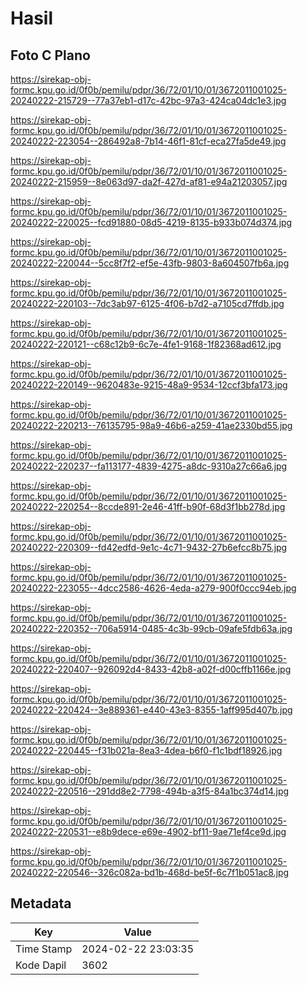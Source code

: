 # Hasil

## Foto C Plano

https://sirekap-obj-formc.kpu.go.id/0f0b/pemilu/pdpr/36/72/01/10/01/3672011001025-20240222-215729--77a37eb1-d17c-42bc-97a3-424ca04dc1e3.jpg

https://sirekap-obj-formc.kpu.go.id/0f0b/pemilu/pdpr/36/72/01/10/01/3672011001025-20240222-223054--286492a8-7b14-46f1-81cf-eca27fa5de49.jpg

https://sirekap-obj-formc.kpu.go.id/0f0b/pemilu/pdpr/36/72/01/10/01/3672011001025-20240222-215959--8e063d97-da2f-427d-af81-e94a21203057.jpg

https://sirekap-obj-formc.kpu.go.id/0f0b/pemilu/pdpr/36/72/01/10/01/3672011001025-20240222-220025--fcd91880-08d5-4219-8135-b933b074d374.jpg

https://sirekap-obj-formc.kpu.go.id/0f0b/pemilu/pdpr/36/72/01/10/01/3672011001025-20240222-220044--5cc8f7f2-ef5e-43fb-9803-8a604507fb6a.jpg

https://sirekap-obj-formc.kpu.go.id/0f0b/pemilu/pdpr/36/72/01/10/01/3672011001025-20240222-220103--7dc3ab97-6125-4f06-b7d2-a7105cd7ffdb.jpg

https://sirekap-obj-formc.kpu.go.id/0f0b/pemilu/pdpr/36/72/01/10/01/3672011001025-20240222-220121--c68c12b9-6c7e-4fe1-9168-1f82368ad612.jpg

https://sirekap-obj-formc.kpu.go.id/0f0b/pemilu/pdpr/36/72/01/10/01/3672011001025-20240222-220149--9620483e-9215-48a9-9534-12ccf3bfa173.jpg

https://sirekap-obj-formc.kpu.go.id/0f0b/pemilu/pdpr/36/72/01/10/01/3672011001025-20240222-220213--76135795-98a9-46b6-a259-41ae2330bd55.jpg

https://sirekap-obj-formc.kpu.go.id/0f0b/pemilu/pdpr/36/72/01/10/01/3672011001025-20240222-220237--fa113177-4839-4275-a8dc-9310a27c66a6.jpg

https://sirekap-obj-formc.kpu.go.id/0f0b/pemilu/pdpr/36/72/01/10/01/3672011001025-20240222-220254--8ccde891-2e46-41ff-b90f-68d3f1bb278d.jpg

https://sirekap-obj-formc.kpu.go.id/0f0b/pemilu/pdpr/36/72/01/10/01/3672011001025-20240222-220309--fd42edfd-9e1c-4c71-9432-27b6efcc8b75.jpg

https://sirekap-obj-formc.kpu.go.id/0f0b/pemilu/pdpr/36/72/01/10/01/3672011001025-20240222-223055--4dcc2586-4626-4eda-a279-900f0ccc94eb.jpg

https://sirekap-obj-formc.kpu.go.id/0f0b/pemilu/pdpr/36/72/01/10/01/3672011001025-20240222-220352--706a5914-0485-4c3b-99cb-09afe5fdb63a.jpg

https://sirekap-obj-formc.kpu.go.id/0f0b/pemilu/pdpr/36/72/01/10/01/3672011001025-20240222-220407--926092d4-8433-42b8-a02f-d00cffb1166e.jpg

https://sirekap-obj-formc.kpu.go.id/0f0b/pemilu/pdpr/36/72/01/10/01/3672011001025-20240222-220424--3e889361-e440-43e3-8355-1aff995d407b.jpg

https://sirekap-obj-formc.kpu.go.id/0f0b/pemilu/pdpr/36/72/01/10/01/3672011001025-20240222-220445--f31b021a-8ea3-4dea-b6f0-f1c1bdf18926.jpg

https://sirekap-obj-formc.kpu.go.id/0f0b/pemilu/pdpr/36/72/01/10/01/3672011001025-20240222-220516--291dd8e2-7798-494b-a3f5-84a1bc374d14.jpg

https://sirekap-obj-formc.kpu.go.id/0f0b/pemilu/pdpr/36/72/01/10/01/3672011001025-20240222-220531--e8b9dece-e69e-4902-bf11-9ae71ef4ce9d.jpg

https://sirekap-obj-formc.kpu.go.id/0f0b/pemilu/pdpr/36/72/01/10/01/3672011001025-20240222-220546--326c082a-bd1b-468d-be5f-6c7f1b051ac8.jpg


## Metadata

| Key        | Value               |
| ---------- | ------------------- |
| Time Stamp | 2024-02-22 23:03:35 |
| Kode Dapil | 3602                |



